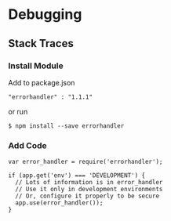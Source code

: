 
# Debugging

## Stack Traces

### Install Module

Add to package.json

    "errorhandler" : "1.1.1"

or run

    $ npm install --save errorhandler

### Add Code

    var error_handler = require('errorhandler');

    if (app.get('env') === 'DEVELOPMENT') {
      // Lots of information is in error_handler
      // Use it only in development environments
      // Or, configure it properly to be secure
      app.use(error_handler());
    }
